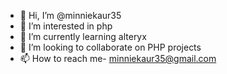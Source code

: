 - 👋 Hi, I’m @minniekaur35
- 👀 I’m interested in php
- 🌱 I’m currently learning alteryx
- 💞️ I’m looking to collaborate on PHP projects
- 📫 How to reach me- minniekaur35@gmail.com

<!---
minniekaur35/minniekaur35 is a ✨ special ✨ repository because its `README.md` (this file) appears on your GitHub profile.
You can click the Preview link to take a look at your changes.
--->
